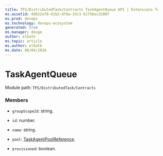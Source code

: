 ```yaml
---
title: TFS/DistributedTask/Contracts TaskAgentQueue API | Extensions for Azure DevOps Services
ms.assetid: dd622ef8-d1b2-df8a-33c1-61756ec3280f
ms.prod: devops
ms.technology: devops-ecosystem
generated: true
ms.manager: douge
author: elbatk
ms.topic: article
ms.author: elbatk
ms.date: 08/04/2016
---
```


# TaskAgentQueue

Module path: `TFS/DistributedTask/Contracts`


### Members

* `groupScopeId`: string. 

* `id`: number. 

* `name`: string. 

* `pool`: [TaskAgentPoolReference](../../../TFS/DistributedTask/Contracts/TaskAgentPoolReference.md). 

* `provisioned`: boolean. 

